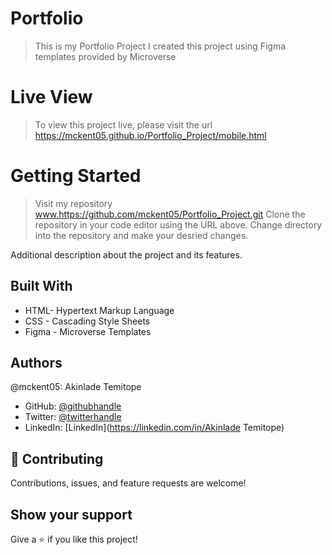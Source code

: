 # Portfolio

> This is my Portfolio Project
> I created this project using Figma templates provided by Microverse

# Live View
> To view this project live, please visit the url https://mckent05.github.io/Portfolio_Project/mobile.html

# Getting Started

> Visit my repository www.https://github.com/mckent05/Portfolio_Project.git
> Clone the repository in your code editor using the URL above.
> Change directory into the repository and make your desried changes.


Additional description about the project and its features.

## Built With

- HTML- Hypertext Markup Language
- CSS - Cascading Style Sheets
- Figma - Microverse Templates

## Authors

@mckent05: Akinlade Temitope

- GitHub: [@githubhandle](https://github.com/mckent05)
- Twitter: [@twitterhandle](https://twitter.com/mckent05)
- LinkedIn: [LinkedIn](https://linkedin.com/in/Akinlade Temitope)


## 🤝 Contributing

Contributions, issues, and feature requests are welcome!



## Show your support

Give a ⭐️ if you like this project!
